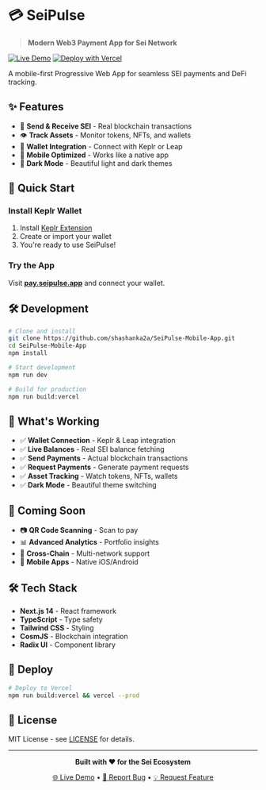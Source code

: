 # 💳 SeiPulse

> **Modern Web3 Payment App for Sei Network**

[![Live Demo](https://img.shields.io/badge/Live-Demo-brightgreen)](https://pay.seipulse.app)
[![Deploy with Vercel](https://vercel.com/button)](https://vercel.com/new/clone?repository-url=https://github.com/shashanka2a/SeiPulse-Mobile-App)

A mobile-first Progressive Web App for seamless SEI payments and DeFi tracking.

## ✨ Features

- 💸 **Send & Receive SEI** - Real blockchain transactions
- 👁️ **Track Assets** - Monitor tokens, NFTs, and wallets  
- 🦊 **Wallet Integration** - Connect with Keplr or Leap
- 📱 **Mobile Optimized** - Works like a native app
- 🌙 **Dark Mode** - Beautiful light and dark themes

## 🚀 Quick Start

### Install Keplr Wallet
1. Install [Keplr Extension](https://www.keplr.app/download)
2. Create or import your wallet
3. You're ready to use SeiPulse!

### Try the App
Visit **[pay.seipulse.app](https://pay.seipulse.app)** and connect your wallet.

## 🛠️ Development

```bash
# Clone and install
git clone https://github.com/shashanka2a/SeiPulse-Mobile-App.git
cd SeiPulse-Mobile-App
npm install

# Start development
npm run dev

# Build for production
npm run build:vercel
```

## 📱 What's Working

- ✅ **Wallet Connection** - Keplr & Leap integration
- ✅ **Live Balances** - Real SEI balance fetching  
- ✅ **Send Payments** - Actual blockchain transactions
- ✅ **Request Payments** - Generate payment requests
- ✅ **Asset Tracking** - Watch tokens, NFTs, wallets
- ✅ **Dark Mode** - Beautiful theme switching

## 🔮 Coming Soon

- 📷 **QR Code Scanning** - Scan to pay
- 📊 **Advanced Analytics** - Portfolio insights  
- 🌉 **Cross-Chain** - Multi-network support
- 📱 **Mobile Apps** - Native iOS/Android

## 🛠️ Tech Stack

- **Next.js 14** - React framework
- **TypeScript** - Type safety
- **Tailwind CSS** - Styling
- **CosmJS** - Blockchain integration
- **Radix UI** - Component library

## 🚀 Deploy

```bash
# Deploy to Vercel
npm run build:vercel && vercel --prod
```

## 📄 License

MIT License - see [LICENSE](LICENSE) for details.

---

<div align="center">

**Built with ❤️ for the Sei Ecosystem**

[🌐 Live Demo](https://pay.seipulse.app) • [🐛 Report Bug](https://github.com/shashanka2a/SeiPulse-Mobile-App/issues) • [💡 Request Feature](https://github.com/shashanka2a/SeiPulse-Mobile-App/issues)

</div>